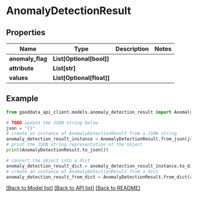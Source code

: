 # AnomalyDetectionResult


## Properties

Name | Type | Description | Notes
------------ | ------------- | ------------- | -------------
**anomaly_flag** | **List[Optional[bool]]** |  | 
**attribute** | **List[str]** |  | 
**values** | **List[Optional[float]]** |  | 

## Example

```python
from gooddata_api_client.models.anomaly_detection_result import AnomalyDetectionResult

# TODO update the JSON string below
json = "{}"
# create an instance of AnomalyDetectionResult from a JSON string
anomaly_detection_result_instance = AnomalyDetectionResult.from_json(json)
# print the JSON string representation of the object
print(AnomalyDetectionResult.to_json())

# convert the object into a dict
anomaly_detection_result_dict = anomaly_detection_result_instance.to_dict()
# create an instance of AnomalyDetectionResult from a dict
anomaly_detection_result_from_dict = AnomalyDetectionResult.from_dict(anomaly_detection_result_dict)
```
[[Back to Model list]](../README.md#documentation-for-models) [[Back to API list]](../README.md#documentation-for-api-endpoints) [[Back to README]](../README.md)


